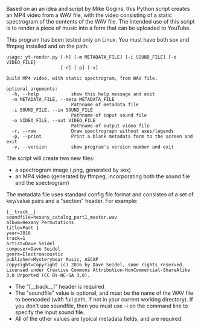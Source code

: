 Based on an an idea and script by Mike Gogins, this Python script creates an
MP4 video from a WAV file, with the video consisting of a static spectrogram
of the contents of the WAV file. The intended use of this script is to render
a piece of music into a form that can be uploaded to YouTube.

This program has been tested only on Linux. You must have both sox and ffmpeg
installed and on the path.

    usage: yt-render.py [-h] [-m METADATA_FILE] [-i SOUND_FILE] [-o VIDEO_FILE]
                        [-r] [-p] [-v]

    Build MP4 video, with static spectrogram, from WAV file.

    optional arguments:
      -h, --help            show this help message and exit
      -m METADATA_FILE, --meta METADATA_FILE
                            Pathname of metadata file
      -i SOUND_FILE, --in SOUND_FILE
                            Pathname of input sound file
      -o VIDEO_FILE, --out VIDEO_FILE
                            Pathname of output video file
      -r, --raw             Draw spectrograph without axes/legends
      -p, --print           Print a blank metadata form to the screen and exit
      -v, --version         show program's version number and exit

The script will create two new files:

* a spectrogram image (.png, generated by sox)
* an MP4 video (generated by ffmpeg, incorporating both the sound file and the spectrogram)

The metadata file uses standard config file format and consistes of a set of
key/value pairs and a "section" header. For example:

    [__track__]
    soundfile=hexany_catalog_part1_master.wav
    album=Hexany Permutations
    title=Part 1
    year=2016
    track=1
    artist=Dave Seidel
    composer=Dave Seidel
    genre=Electroacoustic
    publisher=Mysterybear Music, ASCAP
    copyright=Copyright (c) 2016 by Dave Seidel, some rights reserved. Licensed under Creative Commons Attribution-NonCommercial-ShareAlike 3.0 Unported (CC BY-NC-SA 3.0).

* The "\[\_\_track\_\_\]" header is required
* The "soundfile" value is optional, and must be the name of the WAV file to beencoded (with full path, if not in your current working directory). If you don't use soundfile, then you must use -i on the command line to specify the input sound file.
* All of the other values are typical metadata fields, and are required.


